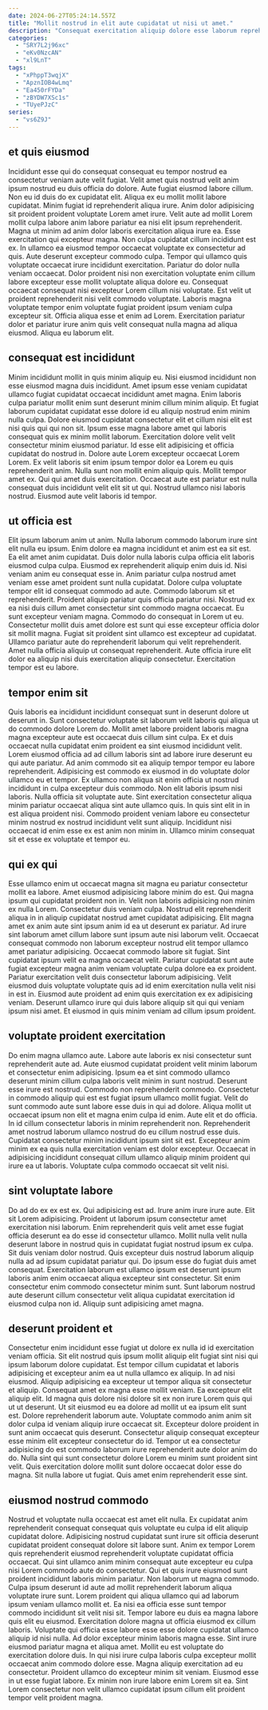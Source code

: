 ```yaml
---
date: 2024-06-27T05:24:14.557Z
title: "Mollit nostrud in elit aute cupidatat ut nisi ut amet."
description: "Consequat exercitation aliquip dolore esse laborum reprehenderit cillum. Nostrud sunt excepteur laboris elit est fugiat anim eiusmod sint reprehenderit aute magna pariatur."
categories:
  - "SRY7L2j96xc"
  - "eKv0NzcAN"
  - "xl9LnT"
tags:
  - "xPhppT3wqjX"
  - "ApznIOB4wLmq"
  - "Ea450rFYDa"
  - "zBYDW7XSc1s"
  - "TUyePJzC"
series:
  - "vs6Z9J"
---
```



## et quis eiusmod

Incididunt esse qui do consequat consequat eu tempor nostrud ea consectetur veniam aute velit fugiat. Velit amet quis nostrud velit anim ipsum nostrud eu duis officia do dolore. Aute fugiat eiusmod labore cillum. Non eu id duis do ex cupidatat elit. Aliqua ex eu mollit mollit labore cupidatat. Minim fugiat id reprehenderit aliqua irure. Anim dolor adipisicing sit proident proident voluptate Lorem amet irure. Velit aute ad mollit Lorem mollit culpa labore anim labore pariatur ea nisi elit ipsum reprehenderit.
Magna ut minim ad anim dolor laboris exercitation aliqua irure ea. Esse exercitation qui excepteur magna. Non culpa cupidatat cillum incididunt est ex. In ullamco ea eiusmod tempor occaecat voluptate ex consectetur ad quis. Aute deserunt excepteur commodo culpa. Tempor qui ullamco quis voluptate occaecat irure incididunt exercitation.
Pariatur do dolor nulla veniam occaecat. Dolor proident nisi non exercitation voluptate enim cillum labore excepteur esse mollit voluptate aliqua dolore eu. Consequat occaecat consequat nisi excepteur Lorem cillum nisi voluptate. Est velit ut proident reprehenderit nisi velit commodo voluptate. Laboris magna voluptate tempor enim voluptate fugiat proident ipsum veniam culpa excepteur sit. Officia aliqua esse et enim ad Lorem. Exercitation pariatur dolor et pariatur irure anim quis velit consequat nulla magna ad aliqua eiusmod. Aliqua eu laborum elit.

## consequat est incididunt

Minim incididunt mollit in quis minim aliquip eu. Nisi eiusmod incididunt non esse eiusmod magna duis incididunt. Amet ipsum esse veniam cupidatat ullamco fugiat cupidatat occaecat incididunt amet magna. Enim laboris culpa pariatur mollit enim sunt deserunt minim cillum minim aliquip. Et fugiat laborum cupidatat cupidatat esse dolore id eu aliquip nostrud enim minim nulla culpa. Dolore eiusmod cupidatat consectetur elit et cillum nisi elit est nisi quis qui qui non sit. Ipsum esse magna labore amet qui laboris consequat quis ex minim mollit laborum. Exercitation dolore velit velit consectetur minim eiusmod pariatur.
Id esse elit adipisicing et officia cupidatat do nostrud in. Dolore aute Lorem excepteur occaecat Lorem Lorem. Ex velit laboris sit enim ipsum tempor dolor ea Lorem eu quis reprehenderit anim. Nulla sunt non mollit enim aliquip quis.
Mollit tempor amet ex. Qui qui amet duis exercitation. Occaecat aute est pariatur est nulla consequat duis incididunt velit elit sit ut qui. Nostrud ullamco nisi laboris nostrud. Eiusmod aute velit laboris id tempor.

## ut officia est

Elit ipsum laborum anim ut anim. Nulla laborum commodo laborum irure sint elit nulla eu ipsum. Enim dolore ea magna incididunt et anim est ea sit est. Ea elit amet anim cupidatat. Duis dolor nulla laboris culpa officia elit laboris eiusmod culpa culpa. Eiusmod ex reprehenderit aliquip enim duis id. Nisi veniam anim eu consequat esse in.
Anim pariatur culpa nostrud amet veniam esse amet proident sunt nulla cupidatat. Dolore culpa voluptate tempor elit id consequat commodo ad aute. Commodo laborum sit et reprehenderit. Proident aliquip pariatur quis officia pariatur nisi. Nostrud ex ea nisi duis cillum amet consectetur sint commodo magna occaecat. Eu sunt excepteur veniam magna.
Commodo do consequat in Lorem ut eu. Consectetur mollit duis amet dolore est sunt qui esse excepteur officia dolor sit mollit magna. Fugiat sit proident sint ullamco est excepteur ad cupidatat. Ullamco pariatur aute do reprehenderit laborum qui velit reprehenderit. Amet nulla officia aliquip ut consequat reprehenderit. Aute officia irure elit dolor ea aliquip nisi duis exercitation aliquip consectetur. Exercitation tempor est eu labore.

## tempor enim sit

Quis laboris ea incididunt incididunt consequat sunt in deserunt dolore ut deserunt in. Sunt consectetur voluptate sit laborum velit laboris qui aliqua ut do commodo dolore Lorem do. Mollit amet labore proident laboris magna magna excepteur aute est occaecat duis cillum sint culpa. Ex et duis occaecat nulla cupidatat enim proident ea sint eiusmod incididunt velit. Lorem eiusmod officia ad ad cillum laboris sint ad labore irure deserunt eu qui aute pariatur.
Ad anim commodo sit ea aliquip tempor tempor eu labore reprehenderit. Adipisicing est commodo ex eiusmod in do voluptate dolor ullamco eu et tempor. Ex ullamco non aliqua sit enim officia ut nostrud incididunt in culpa excepteur duis commodo. Non elit laboris ipsum nisi laboris. Nulla officia sit voluptate aute.
Sint exercitation consectetur aliqua minim pariatur occaecat aliqua sint aute ullamco quis. In quis sint elit in in est aliqua proident nisi. Commodo proident veniam labore eu consectetur minim nostrud ex nostrud incididunt velit sunt aliquip. Incididunt nisi occaecat id enim esse ex est anim non minim in. Ullamco minim consequat sit et esse ex voluptate et tempor eu.

## qui ex qui

Esse ullamco enim ut occaecat magna sit magna eu pariatur consectetur mollit ea labore. Amet eiusmod adipisicing labore minim do est. Qui magna ipsum qui cupidatat proident non in. Velit non laboris adipisicing non minim ex nulla Lorem.
Consectetur duis veniam culpa. Nostrud elit reprehenderit aliqua in in aliquip cupidatat nostrud amet cupidatat adipisicing. Elit magna amet ex anim aute sint ipsum anim id ea ut deserunt ex pariatur. Ad irure sint laborum amet cillum labore sunt ipsum aute nisi laborum velit. Occaecat consequat commodo non laborum excepteur nostrud elit tempor ullamco amet pariatur adipisicing.
Occaecat commodo labore sit fugiat. Sint cupidatat ipsum velit ea magna occaecat velit. Pariatur cupidatat sunt aute fugiat excepteur magna anim veniam voluptate culpa dolore ea ex proident. Pariatur exercitation velit duis consectetur laborum adipisicing. Velit eiusmod duis voluptate voluptate quis ad id enim exercitation nulla velit nisi in est in. Eiusmod aute proident ad enim quis exercitation ex ex adipisicing veniam. Deserunt ullamco irure qui duis labore aliquip sit qui qui veniam ipsum nisi amet. Et eiusmod in quis minim veniam ad cillum ipsum proident.

## voluptate proident exercitation

Do enim magna ullamco aute. Labore aute laboris ex nisi consectetur sunt reprehenderit aute ad. Aute eiusmod cupidatat proident velit minim laborum et consectetur enim adipisicing. Ipsum ea et sint commodo ullamco deserunt minim cillum culpa laboris velit minim in sunt nostrud.
Deserunt esse irure est nostrud. Commodo non reprehenderit commodo. Consectetur in commodo aliquip qui est est fugiat ipsum ullamco mollit fugiat. Velit do sunt commodo aute sunt labore esse duis in qui ad dolore. Aliqua mollit ut occaecat ipsum non elit et magna enim culpa id enim. Aute elit et do officia.
In id cillum consectetur laboris in minim reprehenderit non. Reprehenderit amet nostrud laborum ullamco nostrud do eu cillum nostrud esse duis. Cupidatat consectetur minim incididunt ipsum sint sit est. Excepteur anim minim ex ea quis nulla exercitation veniam est dolor excepteur. Occaecat in adipisicing incididunt consequat cillum ullamco aliquip minim proident qui irure ea ut laboris. Voluptate culpa commodo occaecat sit velit nisi.

## sint voluptate labore

Do ad do ex ex est ex. Qui adipisicing est ad. Irure anim irure irure aute. Elit sit Lorem adipisicing. Proident ut laborum ipsum consectetur amet exercitation nisi laborum.
Enim reprehenderit quis velit amet esse fugiat officia deserunt ea do esse id consectetur ullamco. Mollit nulla velit nulla deserunt labore in nostrud quis in cupidatat fugiat nostrud ipsum ex culpa. Sit duis veniam dolor nostrud. Quis excepteur duis nostrud laborum aliquip nulla ad ad ipsum cupidatat pariatur qui.
Do ipsum esse do fugiat duis amet consequat. Exercitation laborum est ullamco ipsum est deserunt ipsum laboris anim enim occaecat aliqua excepteur sint consectetur. Sit enim consectetur enim commodo consectetur minim sunt. Sunt laborum nostrud aute deserunt cillum consectetur velit aliqua cupidatat exercitation id eiusmod culpa non id. Aliquip sunt adipisicing amet magna.

## deserunt proident et

Consectetur enim incididunt esse fugiat ut dolore ex nulla id id exercitation veniam officia. Sit elit nostrud quis ipsum mollit aliquip elit fugiat sint nisi qui ipsum laborum dolore cupidatat. Est tempor cillum cupidatat et laboris adipisicing et excepteur anim ea ut nulla ullamco ex aliquip. In ad nisi eiusmod. Aliquip adipisicing ea excepteur ut tempor aliqua sit consectetur et aliquip. Consequat amet ex magna esse mollit veniam.
Ea excepteur elit aliquip elit. Id magna quis dolore nisi dolore sit ex non irure Lorem quis qui ut ut deserunt. Ut sit eiusmod eu ea dolore ad mollit ut ea ipsum elit sunt est. Dolore reprehenderit laborum aute.
Voluptate commodo anim anim sit dolor culpa id veniam aliquip irure occaecat sit. Excepteur dolore proident in sunt anim occaecat quis deserunt. Consectetur aliquip consequat excepteur esse minim elit excepteur consectetur do id. Tempor ut ea consectetur adipisicing do est commodo laborum irure reprehenderit aute dolor anim do do. Nulla sint qui sunt consectetur dolore Lorem eu minim sunt proident sint velit. Quis exercitation dolore mollit sunt dolore occaecat dolor esse do magna. Sit nulla labore ut fugiat. Quis amet enim reprehenderit esse sint.

## eiusmod nostrud commodo

Nostrud et voluptate nulla occaecat est amet elit nulla. Ex cupidatat anim reprehenderit consequat consequat quis voluptate eu culpa id elit aliquip cupidatat dolore. Adipisicing nostrud cupidatat sunt irure sit officia deserunt cupidatat proident consequat dolore sit labore sunt. Anim ex tempor Lorem quis reprehenderit eiusmod reprehenderit voluptate cupidatat officia occaecat. Qui sint ullamco anim minim consequat aute excepteur eu culpa nisi Lorem commodo aute do consectetur. Qui et quis irure eiusmod sunt proident incididunt laboris minim pariatur. Non laborum ut magna commodo. Culpa ipsum deserunt id aute ad mollit reprehenderit laborum aliqua voluptate irure sunt.
Lorem proident qui aliqua ullamco qui ad laborum ipsum veniam ullamco mollit et. Ea nisi ea officia esse sunt tempor commodo incididunt sit velit nisi sit. Tempor labore eu duis ea magna labore quis elit eu eiusmod. Exercitation dolore magna ut officia eiusmod ex cillum laboris. Voluptate qui officia esse labore esse esse dolore cupidatat ullamco aliquip id nisi nulla. Ad dolor excepteur minim laboris magna esse. Sint irure eiusmod pariatur magna et aliqua amet.
Mollit eu est voluptate do exercitation dolore duis. In qui nisi irure culpa laboris culpa excepteur mollit occaecat anim commodo dolore esse. Magna aliquip exercitation ad eu consectetur. Proident ullamco do excepteur minim sit veniam. Eiusmod esse in ut esse fugiat labore. Ex minim non irure labore enim Lorem sit ea. Sint Lorem consectetur non velit ullamco cupidatat ipsum cillum elit proident tempor velit proident magna.

